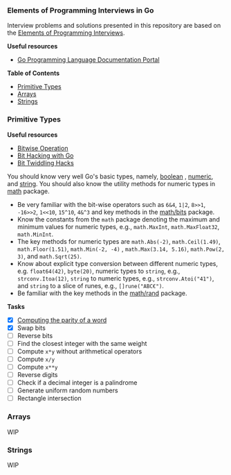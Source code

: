 ### Elements of Programming Interviews in Go

Interview problems and solutions presented in this repository are based on
the [Elements of Programming Interviews](https://elementsofprogramminginterviews.com/).

**Useful resources**
- [Go Programming Language Documentation Portal](https://go.dev/doc/)

<!-- START doctoc generated TOC please keep comment here to allow auto update -->
<!-- DON'T EDIT THIS SECTION, INSTEAD RE-RUN doctoc TO UPDATE -->
**Table of Contents**

- [Primitive Types](#primitive-types)
- [Arrays](#arrays)
- [Strings](#strings)

<!-- END doctoc generated TOC please keep comment here to allow auto update -->

### Primitive Types

**Useful resources**
- [Bitwise Operation](https://en.wikipedia.org/wiki/Bitwise_operation)
- [Bit Hacking with Go](https://medium.com/learning-the-go-programming-language/bit-hacking-with-go-e0acee258827)
- [Bit Twiddling Hacks](https://graphics.stanford.edu/~seander/bithacks.html)

You should know very well Go's basic types, namely, [boolean](https://go.dev/ref/spec#Boolean_types)
, [numeric](https://go.dev/ref/spec#Numeric_types), and [string](https://go.dev/ref/spec#String_types). 
You should also know the utility methods for numeric types in [math](https://pkg.go.dev/math) package.

- Be very familiar with the bit-wise operators such as `6&4`,  `1|2`, `8>>1`, `-16>>2`, `1<<10`, `15^10`, `4&^3` and key
  methods in the [math/bits](https://pkg.go.dev/math/bits) package.
- Know the constants from the `math` package denoting the maximum and minimum values for numeric types,
  e.g., `math.MaxInt`, `math.MaxFloat32`, `math.MinInt`.
- The key methods for numeric types are `math.Abs(-2)`, `math.Ceil(1.49)`, `math.Floor(1.51)`, `math.Min(-2, -4)`
  , `math.Max(3.14, 5.16)`, `math.Pow(2, 3)`, and `math.Sqrt(25)`.
- Know about explicit type conversion between different numeric types, e.g. `float64(42)`, `byte(20)`, numeric types
  to `string`, e.g., `strconv.Itoa(12)`, `string` to numeric types, e.g., `strconv.Atoi("41")`, and `string` to a slice
  of runes, e.g., `[]rune("ABC€")`.
- Be familiar with the key methods in the [math/rand](https://pkg.go.dev/math/rand) package.
  
**Tasks**
- [X] [Computing the parity of a word](/primitivetypes/parity.go)
- [X] Swap bits
- [ ] Reverse bits
- [ ] Find the closest integer with the same weight
- [ ] Compute `x*y` without arithmetical operators
- [ ] Compute `x/y`
- [ ] Compute `x**y`
- [ ] Reverse digits
- [ ] Check if a decimal integer is a palindrome
- [ ] Generate uniform random numbers
- [ ] Rectangle intersection

### Arrays
WIP

### Strings
WIP 
